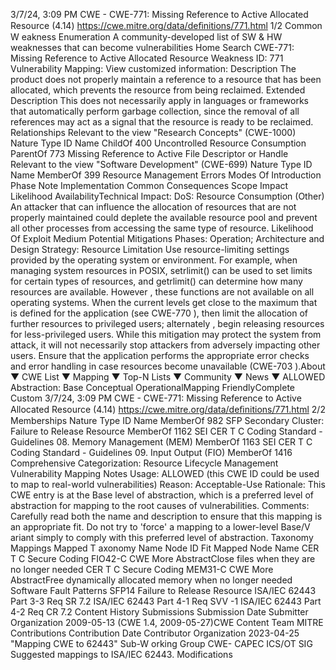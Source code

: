3/7/24, 3:09 PM CWE - CWE-771: Missing Reference to Active Allocated Resource (4.14)
https://cwe.mitre.org/data/deﬁnitions/771.html 1/2
Common W eakness Enumeration
A community-developed list of SW & HW weaknesses that can become
vulnerabilities
Home Search
CWE-771: Missing Reference to Active Allocated Resource
Weakness ID: 771
Vulnerability Mapping: 
View customized information:
 Description
The product does not properly maintain a reference to a resource that has been allocated, which prevents the resource from being
reclaimed.
 Extended Description
This does not necessarily apply in languages or frameworks that automatically perform garbage collection, since the removal of all
references may act as a signal that the resource is ready to be reclaimed.
 Relationships
 Relevant to the view "Research Concepts" (CWE-1000)
Nature Type ID Name
ChildOf 400 Uncontrolled Resource Consumption
ParentOf 773 Missing Reference to Active File Descriptor or Handle
 Relevant to the view "Software Development" (CWE-699)
Nature Type ID Name
MemberOf 399 Resource Management Errors
 Modes Of Introduction
Phase Note
Implementation
 Common Consequences
Scope Impact Likelihood
AvailabilityTechnical Impact: DoS: Resource Consumption (Other)
An attacker that can influence the allocation of resources that are not properly maintained could deplete
the available resource pool and prevent all other processes from accessing the same type of resource.
 Likelihood Of Exploit
Medium
 Potential Mitigations
Phases: Operation; Architecture and Design
Strategy: Resource Limitation
Use resource-limiting settings provided by the operating system or environment. For example, when managing system
resources in POSIX, setrlimit() can be used to set limits for certain types of resources, and getrlimit() can determine how many
resources are available. However , these functions are not available on all operating systems.
When the current levels get close to the maximum that is defined for the application (see CWE-770 ), then limit the allocation of
further resources to privileged users; alternately , begin releasing resources for less-privileged users. While this mitigation may
protect the system from attack, it will not necessarily stop attackers from adversely impacting other users.
Ensure that the application performs the appropriate error checks and error handling in case resources become unavailable
(CWE-703 ).About ▼ CWE List ▼ Mapping ▼ Top-N Lists ▼ Community ▼ News ▼
ALLOWED
Abstraction: Base
Conceptual OperationalMapping
FriendlyComplete Custom
3/7/24, 3:09 PM CWE - CWE-771: Missing Reference to Active Allocated Resource (4.14)
https://cwe.mitre.org/data/deﬁnitions/771.html 2/2
 Memberships
Nature Type ID Name
MemberOf 982 SFP Secondary Cluster: Failure to Release Resource
MemberOf 1162 SEI CER T C Coding Standard - Guidelines 08. Memory Management (MEM)
MemberOf 1163 SEI CER T C Coding Standard - Guidelines 09. Input Output (FIO)
MemberOf 1416 Comprehensive Categorization: Resource Lifecycle Management
 Vulnerability Mapping Notes
Usage: ALLOWED (this CWE ID could be used to map to real-world vulnerabilities)
Reason: Acceptable-Use
Rationale:
This CWE entry is at the Base level of abstraction, which is a preferred level of abstraction for mapping to the root causes of
vulnerabilities.
Comments:
Carefully read both the name and description to ensure that this mapping is an appropriate fit. Do not try to 'force' a mapping to a
lower-level Base/V ariant simply to comply with this preferred level of abstraction.
 Taxonomy Mappings
Mapped T axonomy Name Node ID Fit Mapped Node Name
CER T C Secure Coding FIO42-C CWE More
AbstractClose files when they are no longer needed
CER T C Secure Coding MEM31-C CWE More
AbstractFree dynamically allocated memory when no longer
needed
Software Fault Patterns SFP14 Failure to Release Resource
ISA/IEC 62443 Part 3-3 Req SR 7.2
ISA/IEC 62443 Part 4-1 Req SVV -1
ISA/IEC 62443 Part 4-2 Req CR 7.2
 Content History
 Submissions
Submission Date Submitter Organization
2009-05-13
(CWE 1.4, 2009-05-27)CWE Content Team MITRE
 Contributions
Contribution Date Contributor Organization
2023-04-25 "Mapping CWE to 62443" Sub-W orking Group CWE- CAPEC ICS/OT SIG
Suggested mappings to ISA/IEC 62443.
 Modifications
